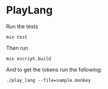 # PlayLang

Run the tests

```
mix test
```

Then run 

```
mix escript.build
```

And to get the tokens run the following:

```
./play_lang --file=sample.monkey
```
